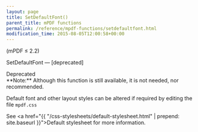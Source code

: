 ```yaml
---
layout: page
title: SetDefaultFont()
parent_title: mPDF functions
permalink: /reference/mpdf-functions/setdefaultfont.html
modification_time: 2015-08-05T12:00:58+00:00
---
```


(mPDF &le; 2.2)

SetDefaultFont — [deprecated]

<div class="alert alert-danger" role="alert" markdown="1">
  Deprecated
</div>

<div class="alert alert-info" role="alert" markdown="1">
  **Note:** Although this function is still available, it is not needed, nor recommended.

  Default font and other layout styles can be altered if required by editing the file `mpdf.css`

  See <a href="{{ "/css-stylesheets/default-stylesheet.html" | prepend: site.baseurl }}">Default stylesheet</a>
  for more information.
</div>

